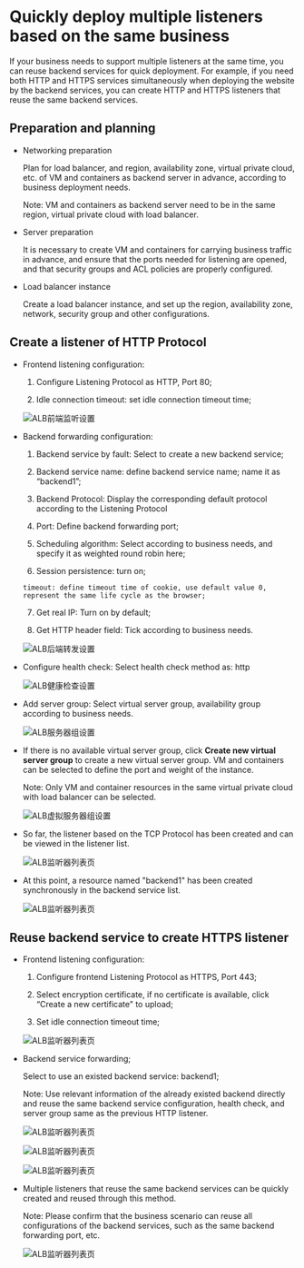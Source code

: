 # Quickly deploy multiple listeners based on the same business

If your business needs to support multiple listeners at the same time, you can reuse backend services for quick deployment.
For example, if you need both HTTP and HTTPS services simultaneously when deploying the website by the backend services, you can create HTTP and HTTPS listeners that reuse the same backend services.

## Preparation and planning

- Networking preparation

	Plan for load balancer, and region, availability zone, virtual private cloud, etc. of VM and containers as backend server in advance, according to business deployment needs.
	
	Note: VM and containers as backend server need to be in the same region, virtual private cloud with load balancer.

- Server preparation

	It is necessary to create VM and containers for carrying business traffic in advance, and ensure that the ports needed for listening are opened, and that security groups and ACL policies are properly configured.

- Load balancer instance

	Create a load balancer instance, and set up the region, availability zone, network, security group and other configurations.

## Create a listener of HTTP Protocol

- Frontend listening configuration:
	
	1. Configure Listening Protocol as HTTP, Port 80;

	2. Idle connection timeout: set idle connection timeout time;

	![ALB前端监听设置](../../../../image/Networking/ALB/ALB-080.png)

- Backend forwarding configuration:
	
	1. Backend service by fault: Select to create a new backend service;

	2. Backend service name: define backend service name; name it as “backend1”;

	3. Backend Protocol: Display the corresponding default protocol according to the Listening Protocol

	4. Port: Define backend forwarding port;

	5. Scheduling algorithm: Select according to business needs, and specify it as weighted round robin here;

	6. Session persistence: turn on;

	  timeout: define timeout time of cookie, use default value 0, represent the same life cycle as the browser;

	7. Get real IP: Turn on by default;

	8. Get HTTP header field: Tick according to business needs.

	![ALB后端转发设置](../../../../image/Networking/ALB/ALB-081.png)

- Configure health check: Select health check method as: http

	![ALB健康检查设置](../../../../image/Networking/ALB/ALB-082.png)

- Add server group: Select virtual server group, availability group according to business needs.

	![ALB服务器组设置](../../../../image/Networking/ALB/ALB-083.png)

- If there is no available virtual server group, click **Create new virtual server group** to create a new virtual server group. VM and containers can be selected to define the port and weight of the instance.
	
	Note: Only VM and container resources in the same virtual private cloud with load balancer can be selected.

	![ALB虚拟服务器组设置](../../../../image/Networking/ALB/ALB-084.png)

- So far, the listener based on the TCP Protocol has been created and can be viewed in the listener list.

	![ALB监听器列表页](../../../../image/Networking/ALB/ALB-085.png)

- At this point, a resource named "backend1" has been created synchronously in the backend service list.

	![ALB监听器列表页](../../../../image/Networking/ALB/ALB-086.png)

## Reuse backend service to create HTTPS listener

- Frontend listening configuration:

	1. Configure frontend Listening Protocol as HTTPS, Port 443;

	2. Select encryption certificate, if no certificate is available, click “Create a new certificate" to upload;

	3. Set idle connection timeout time;

	![ALB监听器列表页](../../../../image/Networking/ALB/ALB-087.png)

- Backend service forwarding;

	Select to use an existed backend service: backend1;
	
	Note: Use relevant information of the already existed backend directly and reuse the same backend service configuration, health check, and server group same as the previous HTTP listener.

	![ALB监听器列表页](../../../../image/Networking/ALB/ALB-088.png)

	![ALB监听器列表页](../../../../image/Networking/ALB/ALB-089.png)

	![ALB监听器列表页](../../../../image/Networking/ALB/ALB-090.png)

- Multiple listeners that reuse the same backend services can be quickly created and reused through this method.

	Note: Please confirm that the business scenario can reuse all configurations of the backend services, such as the same backend forwarding port, etc.

	![ALB监听器列表页](../../../../image/Networking/ALB/ALB-091.png)
